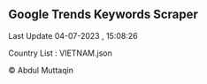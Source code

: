 

## Google Trends Keywords Scraper 
 
Last Update 04-07-2023 , 15:08:26

Country List :
VIETNAM.json



© Abdul Muttaqin 
